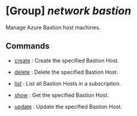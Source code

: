 # [Group] _network bastion_

Manage Azure Bastion host machines.

## Commands

- [create](/Commands/network/bastion/_create.md)
: Create the specified Bastion Host.

- [delete](/Commands/network/bastion/_delete.md)
: Delete the specified Bastion Host.

- [list](/Commands/network/bastion/_list.md)
: List all Bastion Hosts in a subscription.

- [show](/Commands/network/bastion/_show.md)
: Get the specified Bastion Host.

- [update](/Commands/network/bastion/_update.md)
: Update the specified Bastion Host.
